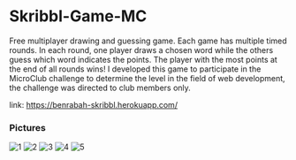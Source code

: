 # Skribbl-Game-MC

Free multiplayer drawing and guessing game. Each game has multiple timed rounds. In each round, one player draws a chosen word while the others guess which word indicates the points. The player with the most points at the end of all rounds wins!
I developed this game to participate in the MicroClub challenge to determine the level in the field of web development, the challenge was directed to club members only.

link: https://benrabah-skribbl.herokuapp.com/

### Pictures
![1](https://user-images.githubusercontent.com/40955969/186353054-797e01ad-5f2a-4ee2-8c3c-63ed82ec1f77.png)
![2](https://user-images.githubusercontent.com/40955969/186353065-dd6502a7-8de6-4e07-b119-b7735bc8fd33.png)
![3](https://user-images.githubusercontent.com/40955969/186353068-44ee7c0b-576d-47f4-ab0b-7573300a7351.png)
![4](https://user-images.githubusercontent.com/40955969/186353077-7a646190-04fd-4e6f-94d8-05a1377f36a2.png)
![5](https://user-images.githubusercontent.com/40955969/186353082-ae554e70-6974-4b5f-b63b-87b46b881a82.png)
